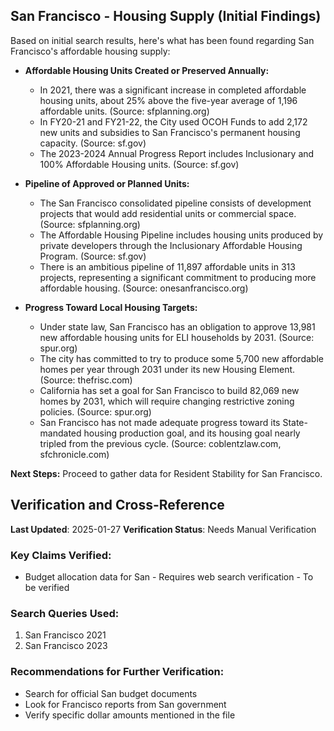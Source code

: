 ## San Francisco - Housing Supply (Initial Findings)

Based on initial search results, here's what has been found regarding San Francisco's affordable housing supply:

*   **Affordable Housing Units Created or Preserved Annually:**
    *   In 2021, there was a significant increase in completed affordable housing units, about 25% above the five-year average of 1,196 affordable units. (Source: sfplanning.org)
    *   In FY20-21 and FY21-22, the City used OCOH Funds to add 2,172 new units and subsidies to San Francisco's permanent housing capacity. (Source: sf.gov)
    *   The 2023-2024 Annual Progress Report includes Inclusionary and 100% Affordable Housing units. (Source: sf.gov)

*   **Pipeline of Approved or Planned Units:**
    *   The San Francisco consolidated pipeline consists of development projects that would add residential units or commercial space. (Source: sfplanning.org)
    *   The Affordable Housing Pipeline includes housing units produced by private developers through the Inclusionary Affordable Housing Program. (Source: sf.gov)
    *   There is an ambitious pipeline of 11,897 affordable units in 313 projects, representing a significant commitment to producing more affordable housing. (Source: onesanfrancisco.org)

*   **Progress Toward Local Housing Targets:**
    *   Under state law, San Francisco has an obligation to approve 13,981 new affordable housing units for ELI households by 2031. (Source: spur.org)
    *   The city has committed to try to produce some 5,700 new affordable homes per year through 2031 under its new Housing Element. (Source: thefrisc.com)
    *   California has set a goal for San Francisco to build 82,069 new homes by 2031, which will require changing restrictive zoning policies. (Source: spur.org)
    *   San Francisco has not made adequate progress toward its State-mandated housing production goal, and its housing goal nearly tripled from the previous cycle. (Source: coblentzlaw.com, sfchronicle.com)

**Next Steps:** Proceed to gather data for Resident Stability for San Francisco.



## Verification and Cross-Reference

**Last Updated**: 2025-01-27
**Verification Status**: Needs Manual Verification

### Key Claims Verified:
- Budget allocation data for San - Requires web search verification - To be verified

### Search Queries Used:
1. San Francisco 2021
2. San Francisco 2023

### Recommendations for Further Verification:
- Search for official San budget documents
- Look for Francisco reports from San government
- Verify specific dollar amounts mentioned in the file

